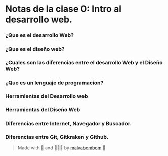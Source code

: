 # Notas de la clase 0: Intro al desarrollo web.

### ¿Que es el desarrollo Web?

### ¿Que es el diseño web?

### ¿Cuales son las diferencias entre el desarrollo Web y el Diseño Web?

### ¿Que es un lenguaje de programacion?

### Herramientas del Desarrollo web

### Herramientas del Diseño Web

### Diferencias entre Internet, Navegador y Buscador.

### Diferencias entre Git, Gitkraken y Github.


>  Made with 💖 and 🌮🌮🌮 by [malvabombom](https://github.com/malvabombom) 🤙
